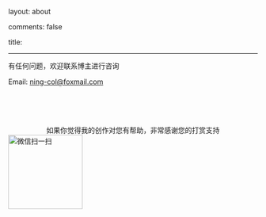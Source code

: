 layout: about

comments: false

title: 

---

有任何问题，欢迎联系博主进行咨询

<p><i class="fa fa-envelope"></i> Email: <a href="mailto:ning-col@foxmail.com" target="_blank" rel="external">ning-col@foxmail.com</a></p>

<br /> 

<br />

<center>如果你觉得我的创作对您有帮助，非常感谢您的打赏支持</center>

<img src="http://odqosxg6n.bkt.clouddn.com/wechat.png" width = "150" height = "150" alt="微信扫一扫" align=center />